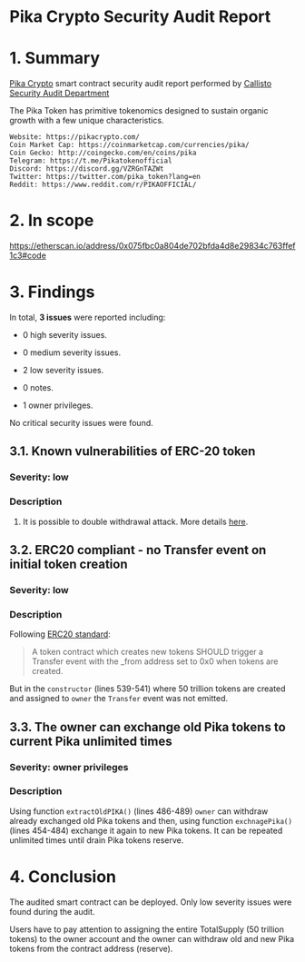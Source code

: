 # Pika Crypto Security Audit Report

# 1. Summary

[Pika Crypto](https://pikacrypto.com/) smart contract security audit report performed by [Callisto Security Audit Department](https://github.com/EthereumCommonwealth/Auditing)

The Pika Token has primitive tokenomics designed to sustain organic growth with a few unique characteristics.

    Website: https://pikacrypto.com/
    Coin Market Cap: https://coinmarketcap.com/currencies/pika/
    Coin Gecko: http://coingecko.com/en/coins/pika
    Telegram: https://t.me/Pikatokenofficial
    Discord: https://discord.gg/VZRGnTAZWt
    Twitter: https://twitter.com/pika_token?lang=en
    Reddit: https://www.reddit.com/r/PIKAOFFICIAL/


# 2. In scope

https://etherscan.io/address/0x075fbc0a804de702bfda4d8e29834c763ffef1c3#code


# 3. Findings

In total, **3 issues** were reported including:

- 0 high severity issues.

- 0 medium severity issues.

- 2 low severity issues.

- 0 notes.

- 1 owner privileges.

No critical security issues were found.

## 3.1. Known vulnerabilities of ERC-20 token

### Severity: low

### Description

1. It is possible to double withdrawal attack. More details [here](https://docs.google.com/document/d/1YLPtQxZu1UAvO9cZ1O2RPXBbT0mooh4DYKjA_jp-RLM/edit).


## 3.2. ERC20 compliant - no Transfer event on initial token creation

### Severity: low

### Description

Following [ERC20 standard](https://eips.ethereum.org/EIPS/eip-20):
>
> A token contract which creates new tokens SHOULD trigger a Transfer event with the _from address set to 0x0 when tokens are created.

But in the `constructor` (lines 539-541) where 50 trillion tokens are created and assigned to `owner` the `Transfer` event was not emitted.


## 3.3. The owner can exchange old Pika tokens to current Pika unlimited times

### Severity: owner privileges

### Description

Using function `extractOldPIKA()` (lines 486-489) `owner` can withdraw already exchanged old Pika tokens and then, using function `exchnagePika()` (lines 454-484) exchange it again to new Pika tokens. It can be repeated unlimited times until drain Pika tokens reserve.


# 4. Conclusion

The audited smart contract can be deployed. Only low severity issues were found during the audit.

Users have to pay attention to assigning the entire TotalSupply (50 trillion tokens) to the owner account and the owner can withdraw old and new Pika tokens from the contract address (reserve).
